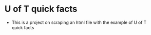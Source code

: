 # U of T quick facts

- This is a project on scraping an html file with the example of U of T quick facts
